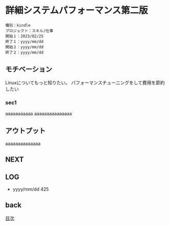 # 詳細システムパフォーマンス第二版

    種別：kindle
    プロジェクト：スキル/仕事
    開始１：2023/02/25
    終了１：yyyy/mm/dd
    開始２：yyyy/mm/dd
    終了２：yyyy/mm/dd

## モチベーション
Linuxについてもっと知りたい。
パフォーマンスチューニングをして費用を節約したい

### sec1

aaaaaaaaaaa
aaaaaaaaaaaaaaa

## アウトプット

aaaaaaaaaaaaaa

## NEXT

## LOG

- yyyy/mm/dd 425

## back

[目次](../README.md)

